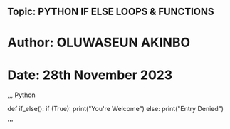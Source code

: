 ## Topic: PYTHON IF ELSE LOOPS & FUNCTIONS
# Author: OLUWASEUN AKINBO
# Date:   28th November 2023

,,,
Python

def if_else():
	if (True):
		print("You're Welcome")
	else:
		print("Entry Denied")

'''
